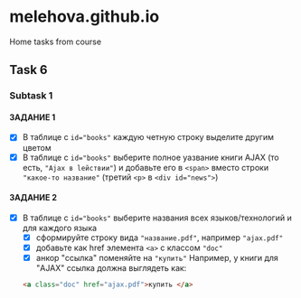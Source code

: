 # melehova.github.io

Home tasks from course

## Task 6

### Subtask 1

#### ЗАДАНИЕ 1
- [x] В таблице с `id="books"` каждую четную строку выделите другим цветом
- [x] В таблице с `id="books"` выберите полное yазвание книги AJAX (то есть, `"Ajax в lействии"`) и добавьте его в `<span>` вместо строки `"какое-то название"` (третий `<p>` в `<div id="news">`)
	
#### ЗАДАНИЕ 2
- [x] В таблице с `id="books"` выберите названия всех языков/технологий и для каждого языка
    - [x] сформируйте строку вида `"название.pdf"`, например `"ajax.pdf"`
    - [x] добавьте как href элемента `<a>` с классом `"doc"`
    - [x] анкор "ссылка" поменяйте на `"купить"`
    Например, у книги для "AJAX" ссылка должна выглядеть как:
    ```html
    <a class="doc" href="ajax.pdf">купить </a>
    ```